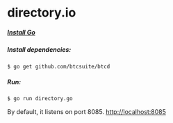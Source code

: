 directory.io
============

##### [Install Go](http://golang.org/doc/install)

##### Install dependencies:
```bash
$ go get github.com/btcsuite/btcd
```

##### Run:
```bash
$ go run directory.go
```

By default, it listens on port 8085. [http://localhost:8085](http://localhost:8085)
